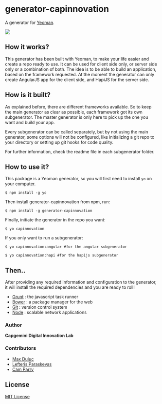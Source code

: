 # generator-capinnovation

A generator for [Yeoman](http://yeoman.io).

![](http://i.imgur.com/JHaAlBJ.png)

## How it works?

This generator has been built with Yeoman, to make your life easier and create a repo ready to use. It can be used for client side only, or server side only or a combination of both. The idea is to be able to build an application, based on the framework requested. At the moment the generator can only create AngularJS app for the client side, and HapiJS for the server side.

## How is it built?

As explained before, there are different frameworks available. So to keep the main generator as clear as possible, each framework got its own subgenerator. The master generator is only here to pick up the one you want and build your app.

Every subgenerator can be called separately, but by not using the main generator, some options will not be configured, like initializing a git repo to your directory or setting up git hooks for code quality.

For further information, check the readme file in each subgenerator folder.

## How to use it?

This package is a Yeoman generator, so you will first need to install `yo` on your computer.

```
$ npm install -g yo
```

Then install generator-capinnovation from npm, run:

```
$ npm install -g generator-capinnovation
```

Finally, initiate the generator in the repo you want:

```
$ yo capinnovation
```

If you only want to run a subgenerator:

```
$ yo capinnovation:angular #for the angular subgenerator
```
```
$ yo capinnovation:hapi #for the hapijs subgenerator
```

## Then..

After providing any required information and configuration to the generator, it will install the required dependencies and you are ready to roll! 

 - [Grunt](http://gruntjs.com) : the javascript task runner
 - [Bower](http://bower.io) : a package manager for the web
 - [Git](http://git-scm.com) : version control system 
 - [Node](http://nodejs.org) : scalable network applications

### Author
**Capgemini Digital Innovation Lab**

### Contributors
- [Max Duluc](https://github.com/maxwellito)
- [Lefteris Paraskevas](https://github.com/lefos987)
- [Cam Parry](https://github.com/wallies)




## License

[MIT License](http://en.wikipedia.org/wiki/MIT_License)


